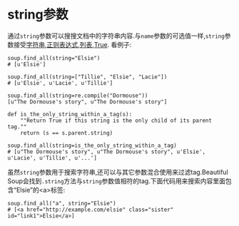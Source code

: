 # string参数

通过`string`参数可以搜搜文档中的字符串内容.与`name`参数的可选值一样,`string`参数接受[字符串](http://beautifulsoup.readthedocs.io/zh_CN/latest/#id30),[正则表达式](http://beautifulsoup.readthedocs.io/zh_CN/latest/#id31),[列表](http://beautifulsoup.readthedocs.io/zh_CN/latest/#id32),[True](http://beautifulsoup.readthedocs.io/zh_CN/latest/#true). 看例子:

```text
soup.find_all(string="Elsie")
# [u'Elsie']

soup.find_all(string=["Tillie", "Elsie", "Lacie"])
# [u'Elsie', u'Lacie', u'Tillie']

soup.find_all(string=re.compile("Dormouse"))
[u"The Dormouse's story", u"The Dormouse's story"]

def is_the_only_string_within_a_tag(s):
    ""Return True if this string is the only child of its parent tag.""
    return (s == s.parent.string)

soup.find_all(string=is_the_only_string_within_a_tag)
# [u"The Dormouse's story", u"The Dormouse's story", u'Elsie', u'Lacie', u'Tillie', u'...']
```

虽然`string`参数用于搜索字符串,还可以与其它参数混合使用来过滤tag.Beautiful Soup会找到`.string`方法与`string`参数值相符的tag.下面代码用来搜索内容里面包含“Elsie”的&lt;a&gt;标签:

```text
soup.find_all("a", string="Elsie")
# [<a href="http://example.com/elsie" class="sister" id="link1">Elsie</a>]
```

